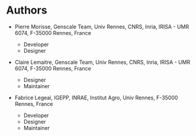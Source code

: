 # Authors

* Pierre Morisse, Genscale Team, Univ Rennes, CNRS, Inria, IRISA - UMR 6074, F-35000 Rennes, France
	* Developer
	* Designer

* Claire Lemaitre, Genscale Team, Univ Rennes, CNRS, Inria, IRISA - UMR 6074, F-35000 Rennes, France
	* Designer
	* Maintainer

* Fabrice Legeai, IGEPP, INRAE, Institut Agro, Univ Rennes, F-35000 Rennes, France 	
	* Developer
	* Designer
	* Maintainer

 